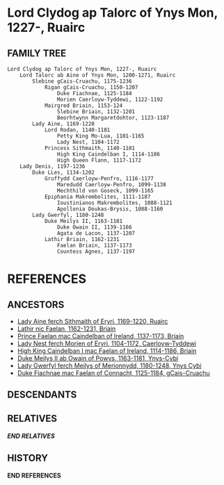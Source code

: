 # Lord Clydog ap Talorc of Ynys Mon, 1227-, Ruairc

## FAMILY TREE
```
Lord Clydog ap Talorc of Ynys Mon, 1227-, Ruairc
    Lord Talorc ab Aine of Ynys Mon, 1200-1271, Ruairc
        Slebine gCais-Cruachu, 1175-1236    
            Rigan gCais-Cruachu, 1150-1207
                Duke Fiachnae, 1125-1184
                Morien Caerloyw-Tyddewi, 1122-1192
            Mairgred Briain, 1153-124
                Slebine Briain, 1132-1201
                Beorhtwynn Margaretdohtor, 1123-1187
        Lady Aine, 1169-1220
            Lord Rodan, 1140-1181
                Petty King Mo-Lua, 1101-1165
                Lady Nest, 1104-1172
            Princess Sithmaith, 1140-1181
                High King Caindelban I, 1114-1186
                High Queen Flann, 1117-1172
    Lady Denis, 1197-1236
        Duke LLes, 1134-1202
            Gruffydd Caerloyw-Penfro, 1116-1177
                Maredudd Caerloyw-Penfro, 1099-1138
                Mechthild von Goseck, 1099-1165
            Epiphania Makrembolites, 1111-1187
                Ioustinianos Makrembolites, 1088-1121
                Apollonia Doukas-Brysis, 1088-1160
        Lady Gwerfyl, 1180-1248
            Duke Meilys II, 1163-1181
                Duke Owain II, 1139-1166
                Agata de Lacon, 1137-1207
            Lathir Briain, 1162-1231
                Faelan Briain, 1137-1173    
                Countess Agnes, 1137-1197
```


# REFERENCES

## ANCESTORS
* [Lady Aine ferch Sithmaith of Eryri, 1169-1220, Ruairc](aine_ferch_sithmaith_1169.md)
* [Lathir nic Faelan, 1162-1231, Briain](lathir_nic_faelan_1162.md)
* [Prince Faelan mac Caindelban of Ireland, 1137-1173, Briain](faelan_mac_caindelban_1137.md)
* [Lady Nest ferch Morien of Eryri, 1104-1172, Caerloyw-Tyddewi](nest_ferch_morien_1104.md)
* [High King Caindelban I mac Faelan of Ireland, 1114-1186, Briain](caindelban_i_mac_faelan_1114.md)
* [Duke Meilys II ab Owain of Powys, 1163-1181, Ynys-Cybi](meilys_ii_ab_owain_1163.md)
* [Lady Gwerfyl ferch Meilys of Merionnydd, 1180-1248, Ynys Cybi](gwerfyl_ferch_meilys_1180.md)
* [Duke Fiachnae mac Faelan of Connacht, 1125-1184, gCais-Cruachu](fiachnae_mac_faelan_1125.md)

## DESCENDANTS

## RELATIVES

##### END RELATIVES 
## HISTORY

#### END REFERENCES
